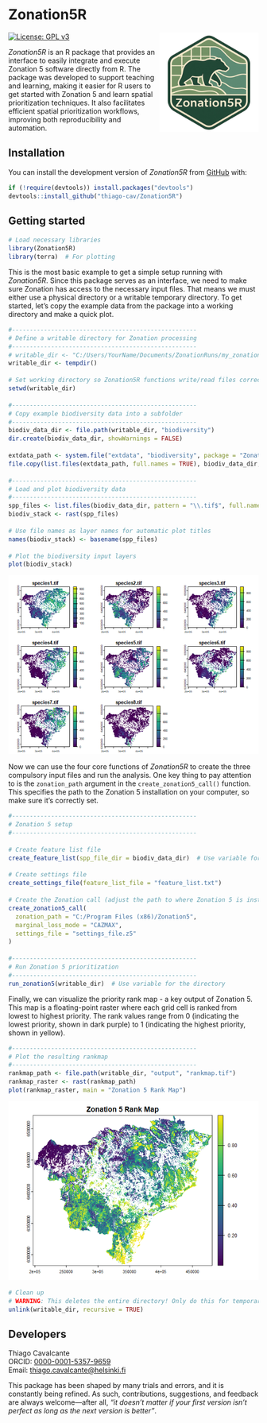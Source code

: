 Zonation5R
================

<a href="https://github.com/thiago-cav/Zonation5R">
<img src="inst/images/Zonation5R_logo.png" align="right" width="200" height="200" alt="Zonation5R logo" />
</a>

[![License: GPL
v3](https://img.shields.io/badge/License-GPLv3-blue.svg)](https://www.gnu.org/licenses/gpl-3.0)

*Zonation5R* is an R package that provides an interface to easily
integrate and execute Zonation 5 software directly from R. The package
was developed to support teaching and learning, making it easier for R
users to get started with Zonation 5 and learn spatial prioritization
techniques. It also facilitates efficient spatial prioritization
workflows, improving both reproducibility and automation.

## Installation

You can install the development version of *Zonation5R* from
[GitHub](https://github.com/thiago-cav/Zonation5R) with:

``` r
if (!require(devtools)) install.packages("devtools")
devtools::install_github("thiago-cav/Zonation5R")
```

## Getting started

``` r
# Load necessary libraries
library(Zonation5R)
library(terra)  # For plotting
```

This is the most basic example to get a simple setup running with
*Zonation5R*. Since this package serves as an interface, we need to make
sure Zonation has access to the necessary input files. That means we
must either use a physical directory or a writable temporary directory.
To get started, let’s copy the example data from the package into a
working directory and make a quick plot.

``` r
#----------------------------------------------------
# Define a writable directory for Zonation processing
#----------------------------------------------------
# writable_dir <- "C:/Users/YourName/Documents/ZonationRuns/my_zonation_run"
writable_dir <- tempdir()

# Set working directory so Zonation5R functions write/read files correctly
setwd(writable_dir)

#----------------------------------------------------
# Copy example biodiversity data into a subfolder
#----------------------------------------------------
biodiv_data_dir <- file.path(writable_dir, "biodiversity")
dir.create(biodiv_data_dir, showWarnings = FALSE)

extdata_path <- system.file("extdata", "biodiversity", package = "Zonation5R")
file.copy(list.files(extdata_path, full.names = TRUE), biodiv_data_dir, overwrite = TRUE)

#----------------------------------------------------
# Load and plot biodiversity data
#----------------------------------------------------
spp_files <- list.files(biodiv_data_dir, pattern = "\\.tif$", full.names = TRUE)
biodiv_stack <- rast(spp_files)

# Use file names as layer names for automatic plot titles
names(biodiv_stack) <- basename(spp_files)

# Plot the biodiversity input layers
plot(biodiv_stack)
```

![](inst/images/unnamed-chunk-3-1.png)<!-- -->

Now we can use the four core functions of *Zonation5R* to create the
three compulsory input files and run the analysis. One key thing to pay
attention to is the `zonation_path` argument in the
`create_zonation5_call()` function. This specifies the path to the
Zonation 5 installation on your computer, so make sure it’s correctly
set.

``` r
#----------------------------------------------------
# Zonation 5 setup
#----------------------------------------------------

# Create feature list file 
create_feature_list(spp_file_dir = biodiv_data_dir)  # Use variable for the directory

# Create settings file
create_settings_file(feature_list_file = "feature_list.txt")

# Create the Zonation call (adjust the path to where Zonation 5 is installed)
create_zonation5_call(
  zonation_path = "C:/Program Files (x86)/Zonation5",
  marginal_loss_mode = "CAZMAX",
  settings_file = "settings_file.z5"
)

#----------------------------------------------------
# Run Zonation 5 prioritization
#----------------------------------------------------
run_zonation5(writable_dir)  # Use variable for the directory
```

Finally, we can visualize the priority rank map - a key output of
Zonation 5. This map is a floating-point raster where each grid cell is
ranked from lowest to highest priority. The rank values range from 0
(indicating the lowest priority, shown in dark purple) to 1 (indicating
the highest priority, shown in yellow).

``` r
#----------------------------------------------------
# Plot the resulting rankmap
#----------------------------------------------------
rankmap_path <- file.path(writable_dir, "output", "rankmap.tif")
rankmap_raster <- rast(rankmap_path)
plot(rankmap_raster, main = "Zonation 5 Rank Map")
```

![](inst/images/unnamed-chunk-5-1.png)<!-- -->

``` r
# Clean up
# WARNING: This deletes the entire directory! Only do this for temporary folders.
unlink(writable_dir, recursive = TRUE)
```

## Developers

Thiago Cavalcante  
ORCID: [0000-0001-5357-9659](https://orcid.org/0000-0001-5357-9659)  
Email: <thiago.cavalcante@helsinki.fi>

This package has been shaped by many trials and errors, and it is
constantly being refined. As such, contributions, suggestions, and
feedback are always welcome—after all, *“it doesn’t matter if your first
version isn’t perfect as long as the next version is better”*.
